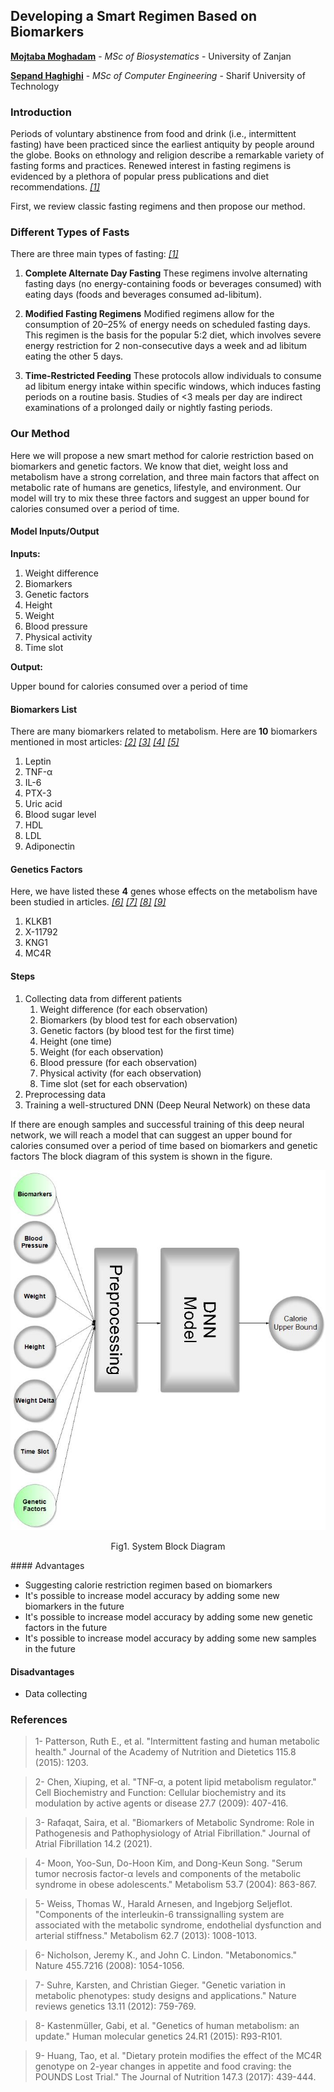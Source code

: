 ## Developing a Smart Regimen Based on Biomarkers

[**Mojtaba Moghadam**](https://github.com/mojtaba-moghadam) - *MSc of Biosystematics* - University of Zanjan

[**Sepand Haghighi**](https://github.com/sepandhaghighi) - *MSc of Computer Engineering* - Sharif University of Technology

### Introduction	
Periods of voluntary abstinence from food and drink (i.e., intermittent fasting) have been practiced since the earliest antiquity by people around the globe. Books on ethnology and religion describe a remarkable variety of fasting forms and practices. Renewed interest in fasting regimens is evidenced by a plethora of popular press publications and diet recommendations. [*[1]*](#references)

First, we review classic fasting regimens and then propose our method.


### Different Types of Fasts

There are three main types of fasting: [*[1]*](#references)

1. **Complete Alternate Day Fasting**
These regimens involve alternating fasting days (no energy-containing foods or beverages consumed) with eating days (foods and beverages consumed ad-libitum).

2. **Modified Fasting Regimens**
Modified regimens allow for the consumption of 20–25% of energy needs on scheduled fasting days. This regimen is the basis for the popular 5:2 diet, which involves severe energy restriction for 2 non-consecutive days a week and ad libitum eating the other 5 days.

3. **Time-Restricted Feeding**
These protocols allow individuals to consume ad libitum energy intake within specific windows, which induces fasting periods on a routine basis. Studies of <3 meals per day are indirect examinations of a prolonged daily or nightly fasting periods.


### Our Method

Here we will propose a new smart method for calorie restriction based on biomarkers and genetic factors.
We know that diet, weight loss and metabolism have a strong correlation, and three main factors that affect on metabolic rate of humans are genetics, lifestyle, and environment. Our model will try to mix these three factors and suggest an upper bound for calories consumed over a period of time.

#### Model Inputs/Output

**Inputs:**

1. Weight difference
2. Biomarkers
3. Genetic factors
4. Height
5. Weight
6. Blood pressure
7. Physical activity
8. Time slot

**Output:**

Upper bound for calories consumed over a period of time


#### Biomarkers List
There are many biomarkers related to metabolism. Here are **10** biomarkers mentioned in most articles: [*[2]*](#references) [*[3]*](#references) [*[4]*](#references) [*[5]*](#references)

1. Leptin
2. TNF-α
3. IL-6
4. PTX-3
5. Uric acid
7. Blood sugar level 
8. HDL
9. LDL
10. Adiponectin


#### Genetics Factors
Here, we have listed these **4** genes whose effects on the metabolism have been studied in articles. [*[6]*](#references) [*[7]*](#references) [*[8]*](#references) [*[9]*](#references)

1. KLKB1
2. X-11792
3. KNG1
4. MC4R

#### Steps

1. Collecting data from different patients
	1. Weight difference (for each observation)
	2. Biomarkers (by blood test for each observation)
	3. Genetic factors (by blood test for the first time)
	4. Height (one time)
	5. Weight (for each observation)
	6. Blood pressure (for each observation)
	7. Physical activity (for each observation)
	8. Time slot (set for each observation)
2. Preprocessing data
3. Training a well-structured DNN (Deep Neural Network) on these data

If there are enough samples and successful training of this deep neural network, we will reach a model that can suggest an upper bound for calories consumed over a period of time based on biomarkers and genetic factors
The block diagram of this system is shown in the figure.

<div align="center" style="text-align: center;">
<img src="1.jpg">
<p>Fig1. System Block Diagram</p>
</div>
#### Advantages

- Suggesting calorie restriction regimen based on biomarkers
- It's possible to increase model accuracy by adding some new biomarkers in the future
- It's possible to increase model accuracy by adding some new genetic factors in the future
- It's possible to increase model accuracy by adding some new samples in the future

#### Disadvantages

- Data collecting

### References

<blockquote>1- Patterson, Ruth E., et al. "Intermittent fasting and human metabolic health." Journal of the Academy of Nutrition and Dietetics 115.8 (2015): 1203.</blockquote>

<blockquote>2- Chen, Xiuping, et al. "TNF‐α, a potent lipid metabolism regulator." Cell Biochemistry and Function: Cellular biochemistry and its modulation by active agents or disease 27.7 (2009): 407-416.</blockquote>

<blockquote>3- Rafaqat, Saira, et al. "Biomarkers of Metabolic Syndrome: Role in Pathogenesis and Pathophysiology of Atrial Fibrillation." Journal of Atrial Fibrillation 14.2 (2021).</blockquote>

<blockquote>4- Moon, Yoo-Sun, Do-Hoon Kim, and Dong-Keun Song. "Serum tumor necrosis factor-α levels and components of the metabolic syndrome in obese adolescents." Metabolism 53.7 (2004): 863-867.</blockquote>

<blockquote>5- Weiss, Thomas W., Harald Arnesen, and Ingebjorg Seljeflot. "Components of the interleukin-6 transsignalling system are associated with the metabolic syndrome, endothelial dysfunction and arterial stiffness." Metabolism 62.7 (2013): 1008-1013.</blockquote>

<blockquote>6- Nicholson, Jeremy K., and John C. Lindon. "Metabonomics." Nature 455.7216 (2008): 1054-1056.</blockquote>

<blockquote>7- Suhre, Karsten, and Christian Gieger. "Genetic variation in metabolic phenotypes: study designs and applications." Nature reviews genetics 13.11 (2012): 759-769.</blockquote>

<blockquote>8- Kastenmüller, Gabi, et al. "Genetics of human metabolism: an update." Human molecular genetics 24.R1 (2015): R93-R101.</blockquote>

<blockquote>9- Huang, Tao, et al. "Dietary protein modifies the effect of the MC4R genotype on 2-year changes in appetite and food craving: the POUNDS Lost Trial." The Journal of Nutrition 147.3 (2017): 439-444.</blockquote>
